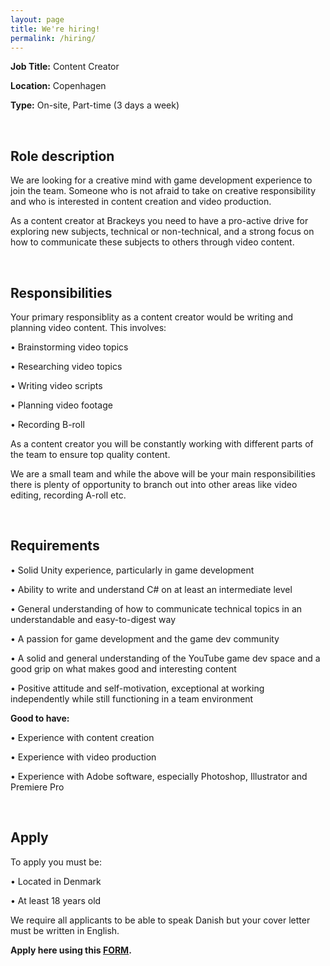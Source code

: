 ```yaml
---
layout: page
title: We're hiring!
permalink: /hiring/
---
```


<b>Job Title:</b> Content Creator

<b>Location:</b> Copenhagen

<b>Type:</b> On-site, Part-time (3 days a week)

<br>

<h2>Role description</h2>
We are looking for a creative mind with game development experience to join the team. Someone who is not afraid to take on creative responsibility and who is interested in content creation and video production. 

As a content creator at Brackeys you need to have a pro-active drive for exploring new subjects, technical or non-technical, and a strong focus on how to communicate these subjects to others through video content.

<br>

<h2>Responsibilities</h2>
Your primary responsiblity as a content creator would be writing and planning video content. This involves:

• Brainstorming video topics

• Researching video topics

• Writing video scripts

• Planning video footage

• Recording B-roll

As a content creator you will be constantly working with different parts of the team to ensure top quality content.

We are a small team and while the above will be your main responsibilities there is plenty of opportunity to branch out into other areas like video editing, recording A-roll etc.

<br>

<h2>Requirements</h2>
• Solid Unity experience, particularly in game development

• Ability to write and understand C# on at least an intermediate level

• General understanding of how to communicate technical topics in an understandable and easy-to-digest way

• A passion for game development and the game dev community

• A solid and general understanding of the YouTube game dev space and a good grip on what makes good and interesting content

• Positive attitude and self-motivation, exceptional at working independently while still functioning in a team environment

<b>Good to have:</b>

• Experience with content creation

• Experience with video production

• Experience with Adobe software, especially Photoshop, Illustrator and Premiere Pro

<br>

<h2>Apply</h2>

To apply you must be:

• Located in Denmark

• At least 18 years old

We require all applicants to be able to speak Danish but your cover letter must be written in English.


<b>Apply here using this <a target="_blank" href="https://forms.gle/u91aHKkySm2TdCP28">FORM</a>.</b>



